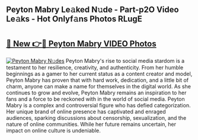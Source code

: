 ## Peyton Mabry Le𝚊ked N𝚞de - Part-p2O Video Le𝚊ks - Hot Onlyf𝚊ns Photos RLugE

# <h2><a href="http://ac11207.deff.icu/?id=Peyton+Mabry">🔗 New 👉🔴 Peyton Mabry VIDEO Photos</a></h2>

[![Peyton Mabry N𝚞des](https://i.imgur.com/rIISA9y.gif)](http://ac11207.deff.icu/?id=Peyton+Mabry)
Peyton Mabry's rise to social media stardom is a testament to her resilience, creativity, and authenticity. From her humble beginnings as a gamer to her current status as a content creator and model, Peyton Mabry has proven that with hard work, dedication, and a little bit of charm, anyone can make a name for themselves in the digital world. As she continues to grow and evolve, Peyton Mabry remains an inspiration to her fans and a force to be reckoned with in the world of social media. Peyton Mabry is a complex and controversial figure who has defied categorization. Her unique brand of online presence has captivated and enraged audiences, sparking discussions about censorship, sexualization, and the nature of online communities. While her future remains uncertain, her impact on online culture is undeniable.
